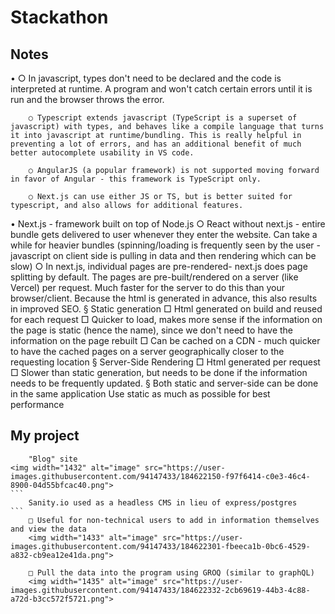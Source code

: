 # Stackathon

## Notes

• 
		○ In javascript, types don't need to be declared and the code is interpreted at runtime.  A program and won't catch certain errors until it is run and the browser throws the error.
    
		○ Typescript extends javascript (TypeScript is a superset of javascript) with types, and behaves like a compile language that turns it into javascript at runtime/bundling. This is really helpful in preventing a lot of errors, and has an additional benefit of much better autocomplete usability in VS code.
    
		○ AngularJS (a popular framework) is not supported moving forward in favor of Angular - this framework is TypeScript only.
    
		○ Next.js can use either JS or TS, but is better suited for typescript, and also allows for additional features.
    
• Next.js - framework built on top of Node.js
		○ React without next.js - entire bundle gets delivered to user whenever they enter the website. Can take a while for heavier bundles (spinning/loading is frequently seen by the user - javascript on client side is pulling in data and then rendering which can be slow)
		○ In next.js, individual pages are pre-rendered- next.js does page splitting by default. The pages are pre-built/rendered on a server (like Vercel) per request. Much faster for the server to do this than your browser/client. Because the html is generated in advance, this also results in improved SEO.
			§ Static generation
				□ Html generated on build and reused for each request
				□ Quicker to load, makes more sense if the information on the page is static (hence the name), since we don't need to have the information on the page rebuilt
				□ Can be cached on a CDN - much quicker to have the cached pages on a server geographically closer to the requesting location
			§ Server-Side Rendering
				□ Html generated per request
				□ Slower than static generation, but needs to be done if the information needs to be frequently updated.
			§ Both static and server-side can be done in the same application
    Use static as much as possible for best performance

## My project

		"Blog" site
    <img width="1432" alt="image" src="https://user-images.githubusercontent.com/94147433/184622150-f97f6414-c0e3-46c4-8900-04d55bfcac40.png">
    ```
		Sanity.io used as a headless CMS in lieu of express/postgres
    ```
		□ Useful for non-technical users to add in information themselves and view the data
		<img width="1433" alt="image" src="https://user-images.githubusercontent.com/94147433/184622301-fbeeca1b-0bc6-4529-a832-cb9ea12e41da.png">

		□ Pull the data into the program using GROQ (similar to graphQL)
		<img width="1435" alt="image" src="https://user-images.githubusercontent.com/94147433/184622332-2cb69619-44b3-4c88-a72d-b3cc572f5721.png">


